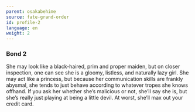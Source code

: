 ```yaml
---
parent: osakabehime
source: fate-grand-order
id: profile-2
language: en
weight: 2
---
```


### Bond 2

She may look like a black-haired, prim and proper maiden, but on closer inspection, one can see she is a gloomy, listless, and naturally lazy girl. She may act like a princess, but because her communication skills are frankly abysmal, she tends to just behave according to whatever tropes she knows offhand.
If you ask her whether she’s malicious or not, she’ll say she is, but she’s really just playing at being a little devil. At worst, she’ll max out your credit card.
